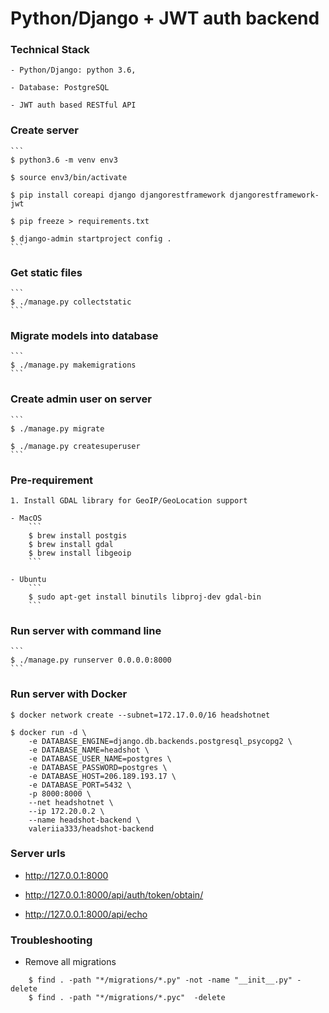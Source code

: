 Python/Django + JWT auth backend
================================

### Technical Stack

	- Python/Django: python 3.6,

	- Database: PostgreSQL

	- JWT auth based RESTful API

### Create server

	```
	$ python3.6 -m venv env3

	$ source env3/bin/activate

	$ pip install coreapi django djangorestframework djangorestframework-jwt

	$ pip freeze > requirements.txt

	$ django-admin startproject config .
	```

### Get static files

	```
	$ ./manage.py collectstatic
	```

### Migrate models into database
	```
	$ ./manage.py makemigrations
	```

### Create admin user on server

	```
	$ ./manage.py migrate

	$ ./manage.py createsuperuser
	```

### Pre-requirement

	1. Install GDAL library for GeoIP/GeoLocation support

	- MacOS
		```
		$ brew install postgis
		$ brew install gdal
		$ brew install libgeoip
		```

	- Ubuntu
		```
		$ sudo apt-get install binutils libproj-dev gdal-bin
		```

### Run server with command line
	```
	$ ./manage.py runserver 0.0.0.0:8000
	```

### Run server with Docker
```
$ docker network create --subnet=172.17.0.0/16 headshotnet

$ docker run -d \
	-e DATABASE_ENGINE=django.db.backends.postgresql_psycopg2 \
	-e DATABASE_NAME=headshot \
	-e DATABASE_USER_NAME=postgres \
	-e DATABASE_PASSWORD=postgres \
	-e DATABASE_HOST=206.189.193.17 \
	-e DATABASE_PORT=5432 \
	-p 8000:8000 \
	--net headshotnet \
	--ip 172.20.0.2 \
	--name headshot-backend \
	valeriia333/headshot-backend
```


### Server urls

- http://127.0.0.1:8000

- http://127.0.0.1:8000/api/auth/token/obtain/

- http://127.0.0.1:8000/api/echo

### Troubleshooting

- Remove all migrations
```
	$ find . -path "*/migrations/*.py" -not -name "__init__.py" -delete
	$ find . -path "*/migrations/*.pyc"  -delete
```